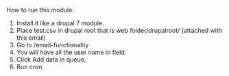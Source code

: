 How to run this module:
1. Install it like a drupal 7 module.
2. Place test.csv in drupal root that is web folder/drupalroot/ (attached with this email)
3. Go to /email-functionality
4. You will have all the user name in field.
5. Click Add data in queue.
6. Run cron.